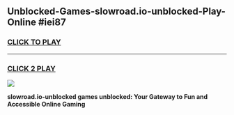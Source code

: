 
## Unblocked-Games-slowroad.io-unblocked-Play-Online #iei87
<h3>
<a href="https://news.freeplayer.one?title=slowroad.io-unblocked&ref=3">CLICK TO PLAY</a></h3>
<hr>

<h3>
<a href="https://news.freeplayer.one?title=slowroad.io-unblocked&ref=3">CLICK 2 PLAY</a>
  
</h3>

<a href="https://news.freeplayer.one?title=slowroad.io-unblocked&ref=3"><img src="https://clearcache.store/games.png"></a>


**slowroad.io-unblocked games unblocked: Your Gateway to Fun and Accessible Online Gaming**
